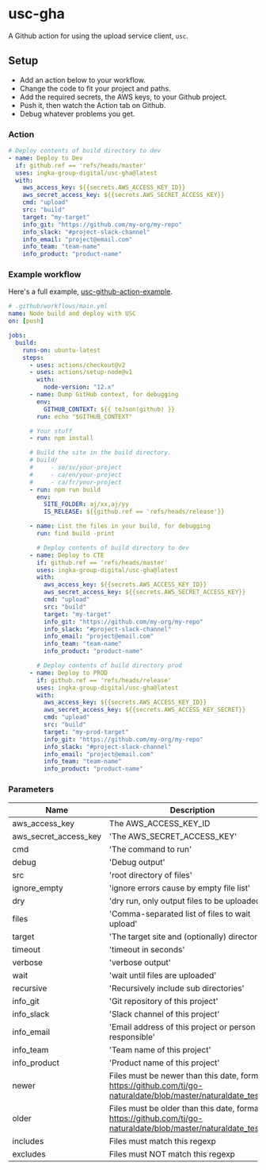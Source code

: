 # usc-gha

A Github action for using the upload service client, `usc`.

## Setup

- Add an action below to your workflow.
- Change the code to fit your project and paths.
- Add the required secrets, the AWS keys, to your Github project.
- Push it, then watch the Action tab on Github.
- Debug whatever problems you get.

### Action

```yaml
# Deploy contents of build directory to dev
- name: Deploy to Dev
  if: github.ref == 'refs/heads/master'
  uses: ingka-group-digital/usc-gha@latest
  with:
    aws_access_key: ${{secrets.AWS_ACCESS_KEY_ID}}
    aws_secret_access_key: ${{secrets.AWS_SECRET_ACCESS_KEY}}
    cmd: "upload"
    src: "build"
    target: "my-target"
    info_git: "https://github.com/my-org/my-repo"
    info_slack: "#project-slack-channel"
    info_email: "project@email.com"
    info_team: "team-name"
    info_product: "product-name"
```

### Example workflow

Here's a full example, [usc-github-action-example](https://github.com/ingka-group-digital/usc-github-action-example).

```yaml
# .github/workflows/main.yml
name: Node build and deploy with USC
on: [push]

jobs:
  build:
    runs-on: ubuntu-latest
    steps:
      - uses: actions/checkout@v2
      - uses: actions/setup-node@v1
        with:
          node-version: "12.x"
      - name: Dump GitHub context, for debugging
        env:
          GITHUB_CONTEXT: ${{ toJson(github) }}
        run: echo "$GITHUB_CONTEXT"

      # Your stuff
      - run: npm install

      # Build the site in the build directory.
      # build/
      #     - se/sv/your-project
      #     - ca/en/your-project
      #     - ca/fr/your-project
      - run: npm run build
        env:
          SITE_FOLDER: aj/xx,aj/yy
          IS_RELEASE: ${{github.ref == 'refs/heads/release'}}

      - name: List the files in your build, for debugging
        run: find build -print

        # Deploy contents of build directory to dev
      - name: Deploy to CTE
        if: github.ref == 'refs/heads/master'
        uses: ingka-group-digital/usc-gha@latest
        with:
          aws_access_key: ${{secrets.AWS_ACCESS_KEY_ID}}
          aws_secret_access_key: ${{secrets.AWS_SECRET_ACCESS_KEY}}
          cmd: "upload"
          src: "build"
          target: "my-target"
          info_git: "https://github.com/my-org/my-repo"
          info_slack: "#project-slack-channel"
          info_email: "project@email.com"
          info_team: "team-name"
          info_product: "product-name"

        # Deploy contents of build directory prod
      - name: Deploy to PROD
        if: github.ref == 'refs/heads/release'
        uses: ingka-group-digital/usc-gha@latest
        with:
          aws_access_key: ${{secrets.AWS_ACCESS_KEY_ID}}
          aws_secret_access_key: ${{secrets.AWS_ACCESS_KEY_SECRET}}
          cmd: "upload"
          src: "build"
          target: "my-prod-target"
          info_git: "https://github.com/my-org/my-repo"
          info_slack: "#project-slack-channel"
          info_email: "project@email.com"
          info_team: "team-name"
          info_product: "product-name"
```

### Parameters

| Name                  | Description                                                                                                       | Default  |
| --------------------- | ----------------------------------------------------------------------------------------------------------------- | -------- |
| aws_access_key        | The AWS_ACCESS_KEY_ID                                                                                             | required |
| aws_secret_access_key | 'The AWS_SECRET_ACCESS_KEY'                                                                                       | required |
| cmd                   | 'The command to run'                                                                                              | 'upload' |
| debug                 | 'Debug output'                                                                                                    | false    |
| src                   | 'root directory of files'                                                                                         | required |
| ignore_empty          | 'ignore errors cause by empty file list'                                                                          | false    |
| dry                   | 'dry run, only output files to be uploaded'                                                                       | false    |
| files                 | 'Comma-separated list of files to wait upload'                                                                    | optional |
| target                | 'The target site and (optionally) directory'                                                                      | required |
| timeout               | 'timeout in seconds'                                                                                              | 60       |
| verbose               | 'verbose output'                                                                                                  | true     |
| wait                  | 'wait until files are uploaded'                                                                                   | false    |
| recursive             | 'Recursively include sub directories'                                                                                | false    |
| info_git              | 'Git repository of this project'                                                                                  | optional |
| info_slack            | 'Slack channel of this project'                                                                                   | optional |
| info_email            | 'Email address of this project or person responsible'                                                             | optional |
| info_team             | 'Team name of this project'                                                                                       | optional |
| info_product          | 'Product name of this project'                                                                                    | optional |
| newer                 | Files must be newer than this date, format: https://github.com/tj/go-naturaldate/blob/master/naturaldate_test.go' | optional |
| older                 | Files must be older than this date, format: https://github.com/tj/go-naturaldate/blob/master/naturaldate_test.go' | optional |
| includes              | Files must match this regexp                                                                                      | optional |
| excludes              | Files must NOT match this regexp                                                                                  | optional |
